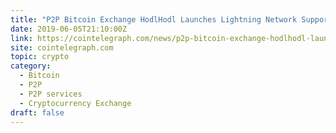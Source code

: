 ```yaml
---
title: "P2P Bitcoin Exchange HodlHodl Launches Lightning Network Support"
date: 2019-06-05T21:10:00Z
link: https://cointelegraph.com/news/p2p-bitcoin-exchange-hodlhodl-launches-lightning-network-support?utm_medium=RSS&utm_source=hune
site: cointelegraph.com
topic: crypto
category:
  - Bitcoin
  - P2P
  - P2P services
  - Cryptocurrency Exchange
draft: false
---
```

